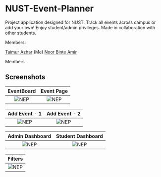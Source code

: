 # NUST-Event-Planner
Project application designed for NUST. Track all events across campus or add your own! Enjoy student/admin privileges. Made in collaboration with other students.

Members:

[Taimur Azhar](https://github.com/TaimurAzhar) (Me)
[Noor Binte Amir](https://github.com/NBAMIR)
<!-- [Hammad Aamer](https://github.com/madham32) -->

Members 

## Screenshots

EventBoard                  |  Event Page       
:-------------------------:|:-------------------------:
![NEP](screenshots/EventBoard.jpg?raw=true "NEP") |  ![NEP](screenshots/EventPage.jpg?raw=true "NEP")

Add Event - 1               |  Add Event - 2       
:-------------------------:|:-------------------------:
![NEP](screenshots/AddEvent.jpg?raw=true "NEP") |  ![NEP](screenshots/AddEvent-2.jpg?raw=true "NEP")

 Admin Dashboard        |  Student Dashboard
:-------------------------:|:-------------------------:
![NEP](screenshots/AdminDashboard.jpg?raw=true "NEP")|  ![NEP](screenshots/StudentDashboard.jpg?raw=true "NEP")

Filters        |  
:-------------------------:|
![NEP](screenshots/CategoryFilters.jpg?raw=true "NEP")|  

